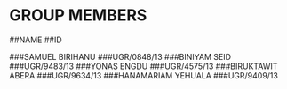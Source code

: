 # GROUP MEMBERS

##NAME                           ##ID

###SAMUEL BIRIHANU               ###UGR/0848/13
###BINIYAM SEID                  ###UGR/9483/13
###YONAS ENGDU                   ###UGR/4575/13
###BIRUKTAWIT  ABERA             ###UGR/9634/13
###HANAMARIAM YEHUALA            ###UGR/9409/13


